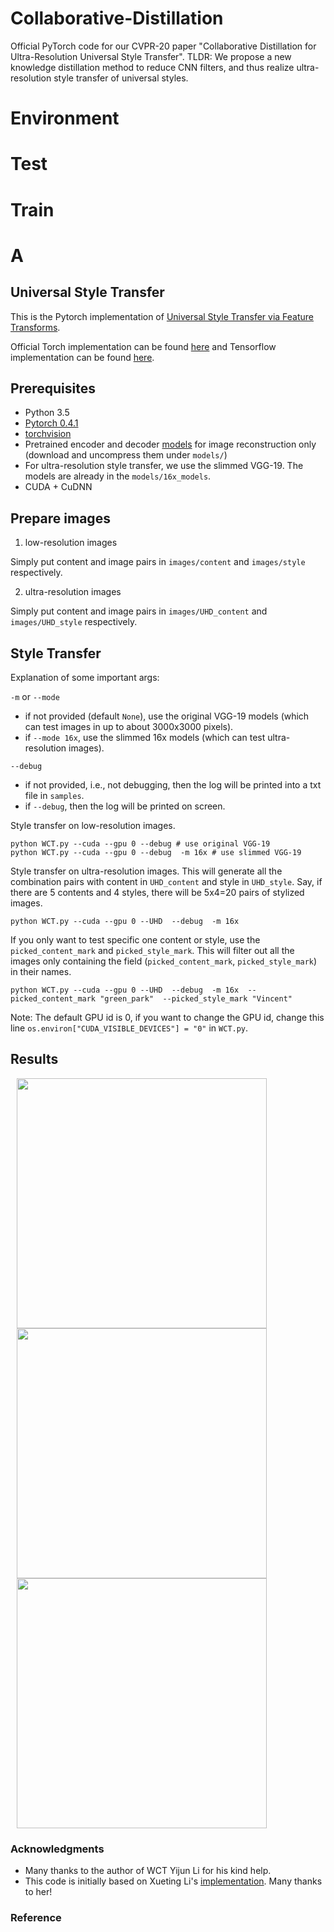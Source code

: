 # Collaborative-Distillation
Official PyTorch code for our CVPR-20 paper "Collaborative Distillation for Ultra-Resolution Universal Style Transfer". TLDR: We propose a new knowledge distillation method to reduce CNN filters, and thus realize ultra-resolution style transfer of universal styles.

# Environment


# Test


# Train


# A



## Universal Style Transfer

This is the Pytorch implementation of [Universal Style Transfer via Feature Transforms](https://arxiv.org/pdf/1705.08086.pdf).

Official Torch implementation can be found [here](https://github.com/Yijunmaverick/UniversalStyleTransfer) and Tensorflow implementation can be found [here](https://github.com/eridgd/WCT-TF).

## Prerequisites
- Python 3.5
- [Pytorch 0.4.1](http://pytorch.org/)
- [torchvision](https://github.com/pytorch/vision)
- Pretrained encoder and decoder [models](https://drive.google.com/file/d/1REga1z1rKezQtBebIZ86_iNR-mxum-KB/view?usp=sharing) for image reconstruction only (download and uncompress them under `models/`)
- For ultra-resolution style transfer, we use the slimmed VGG-19. The models are already in the `models/16x_models`.
- CUDA + CuDNN

## Prepare images
1. low-resolution images

Simply put content and image pairs in `images/content` and `images/style` respectively.

2. ultra-resolution images

Simply put content and image pairs in `images/UHD_content` and `images/UHD_style` respectively.


## Style Transfer
Explanation of some important args:

`-m` or `--mode`
- if not provided (default `None`), use the original VGG-19 models (which can test images in up to about 3000x3000 pixels).
- if `--mode 16x`, use the slimmed 16x models (which can test ultra-resolution images).

`--debug`
- if not provided, i.e., not debugging, then the log will be printed into a txt file in `samples`.
- if `--debug`, then the log will be printed on screen.

Style transfer on low-resolution images.
```
python WCT.py --cuda --gpu 0 --debug # use original VGG-19
python WCT.py --cuda --gpu 0 --debug  -m 16x # use slimmed VGG-19
```

Style transfer on ultra-resolution images. This will generate all the combination pairs with content in `UHD_content` and style in `UHD_style`. Say, if there are 5 contents and 4 styles, there will be 5x4=20 pairs of stylized images.
```
python WCT.py --cuda --gpu 0 --UHD  --debug  -m 16x
```

If you only want to test specific one content or style, use the `picked_content_mark` and `picked_style_mark`. This will filter out all the images only containing the field (`picked_content_mark`, `picked_style_mark`) in their names.
```
python WCT.py --cuda --gpu 0 --UHD  --debug  -m 16x  --picked_content_mark "green_park"  --picked_style_mark "Vincent"
```

Note: The default GPU id is 0, if you want to change the GPU id, change this line `os.environ["CUDA_VISIBLE_DEVICES"] = "0"` in `WCT.py`.

## Results
<img src="images/UHD_style/Vincent_2K.png" width="400" hspace="10">

<img src="images/UHD_content/green_park-wallpaper-3840x2160.jpg" width="400" hspace="10">

<img src="samples/20181122-1715_1_green_park-wallpaper-3840x2160+Vincent_2K.jpg" width="400" hspace="10">

### Acknowledgments
- Many thanks to the author of WCT Yijun Li for his kind help. 
- This code is initially based on Xueting Li's [implementation](https://github.com/sunshineatnoon/PytorchWCT). Many thanks to her!

### Reference
